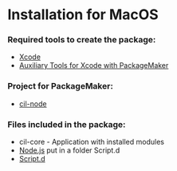 # Installation for MacOS

### Required tools to create the package:

* [Xcode](https://developer.apple.com/download/more/)
* [Auxiliary Tools for Xcode with PackageMaker](https://developer.apple.com/download/more/)

### Project for PackageMaker:

* [cil-node](cil-node.zip)

### Files included in the package:

* cil-core - Application with installed modules
* [Node.js](https://nodejs.org) put in a folder Script.d
* [Script.d](Script.d)